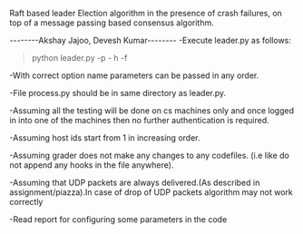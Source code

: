 Raft based leader Election algorithm in the presence of crash failures, on top of a message passing
based consensus algorithm.

--------Akshay Jajoo, Devesh Kumar--------
-Execute leader.py as follows:
> python leader.py -p <port> - h <hostfile> -f <maxCrashes> 

-With correct option name parameters can be passed in any order.

-File process.py should be in same directory as leader.py.

-Assuming all the testing will be done on cs machines only and once logged in into one of the machines then no further authentication is required.

-Assuming host ids start from 1 in increasing order.

-Assuming grader does not make any changes to any codefiles. (i.e like do not append any hooks in the file anywhere).

-Assuming that UDP packets are always delivered.(As described in assignment/piazza).In case of drop of UDP packets algorithm may not work correctly

-Read report for configuring some parameters in the code
